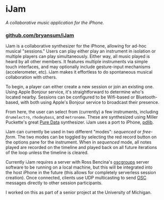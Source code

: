 # iJam

*A collaborative music application for the iPhone.*

### [github.com/bryansum/iJam](http://github.com/bryansum/ijam)


iJam is a collaborative synthesizer for the iPhone, allowing for ad-hoc musical "sessions." Users can play either play an instrument in isolation or multiple players can play simultaneously. Either way, all music played is heard by all other members. It features multiple instruments via simple touch interfaces, and may optionally include gesture-input mechanisms (accelerometer, etc). iJam makes it effortless to do spontaneous musical collaboration with others.

To begin, a player can either create a new session or join an existing one. Using Apple Bonjour service, it's straightforward to determine who's located nearby. Sessions can be configured to be Wifi-based or Bluetooth-based, with both using Apple's Bonjour service to broadcast their presence.

From here, the user can select from (currently) a few instruments, including `drumelectro`, `rhodeybass`, and `metronome`. These are synthesized using Miller Puckette's great [Pure Data](http://crca.ucsd.edu/~msp/software.html) synthesizer. iJam uses a port to iPhone, [pdlib](http://github.com/pdlib.html).

iJam can currently be used in two different "modes": *sequenced* or *free-form*. The two modes can be toggled by selecting the red record button on the options pane for the instrument. When in *sequenced* mode, all notes played are recorded on the timeline and played back on all future iterations of the loop unless the timeline is cleared.

Currently iJam requires a server with Ross Bencina's [oscgroups](http://www.audiomulch.com/~rossb/code/oscgroups/) server software to be running on a local machine, but this will be integrated into the host iPhone in the future (this allows for completely serverless session creation). Once connected, clients use UDP multicasting to send [OSC](http://opensoundcontrol.org/) messages directly to other session participants.

I worked on this as part of a senior project at the University of Michigan.

